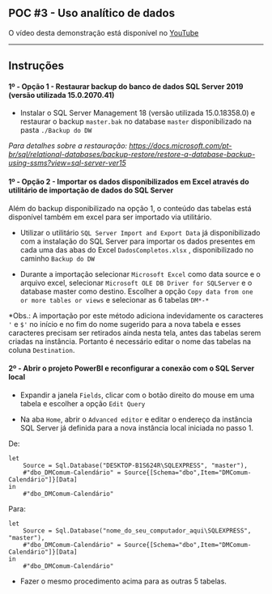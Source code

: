 ## POC #3 - Uso analítico de dados

O vídeo desta demonstração está disponível no [YouTube](https://youtu.be/1t7Ru5VrCmI)

***

## Instruções

#### 1º - Opção 1 - Restaurar backup do banco de dados SQL Server 2019 (versão utilizada 15.0.2070.41)
- Instalar o SQL Server Management 18 (versão utilizada 15.0.18358.0) e restaurar o backup `master.bak` no database `master` disponibilizado na pasta `./Backup do DW`

*Para detalhes sobre a restauração: https://docs.microsoft.com/pt-br/sql/relational-databases/backup-restore/restore-a-database-backup-using-ssms?view=sql-server-ver15*


#### 1º - Opção 2 - Importar os dados disponibilizados em Excel através do utilitário de importação de dados do SQL Server

Além do backup disponibilizado na opção 1, o conteúdo das tabelas está disponível também em excel para ser importado via utilitário.

- Utilizar o utilitário `SQL Server Import and Export Data` já disponibilizado com a instalação do SQL Server para importar os dados presentes em cada uma das abas do Excel `DadosCompletos.xlsx` , disponibilizado no caminho `Backup do DW`

- Durante a importação selecionar `Microsoft Excel` como data source e o arquivo excel, selecionar `Microsoft OLE DB Driver for SQLServer` e o database master como destino. Escolher a opção `Copy data from one or more tables or views` e selecionar as 6 tabelas `DM*-*`

*Obs.: A importação por este método adiciona indevidamente os caracteres `'` e `$'` no início e no fim do nome sugerido para a nova tabela e esses caracteres precisam ser retirados ainda nesta tela, antes das tabelas serem criadas na instância. Portanto é necessário editar o nome das tabelas na coluna `Destination`.


#### 2º - Abrir o projeto PowerBI e reconfigurar a conexão com o SQL Server local
- Expandir a janela `Fields`, clicar com o botão direito do mouse em uma tabela e escolher a opção `Edit Query`

- Na aba `Home`, abrir o `Advanced editor` e editar o endereço da instância SQL Server já definida para a nova instância local iniciada no passo 1.

De:
```
let
    Source = Sql.Database("DESKTOP-B1S624R\SQLEXPRESS", "master"),
    #"dbo_DMComum-Calendário" = Source{[Schema="dbo",Item="DMComum-Calendário"]}[Data]
in
    #"dbo_DMComum-Calendário"
```

Para:
```
let
    Source = Sql.Database("nome_do_seu_computador_aqui\SQLEXPRESS", "master"),
    #"dbo_DMComum-Calendário" = Source{[Schema="dbo",Item="DMComum-Calendário"]}[Data]
in
    #"dbo_DMComum-Calendário"
```
- Fazer o mesmo procedimento acima para as outras 5 tabelas.